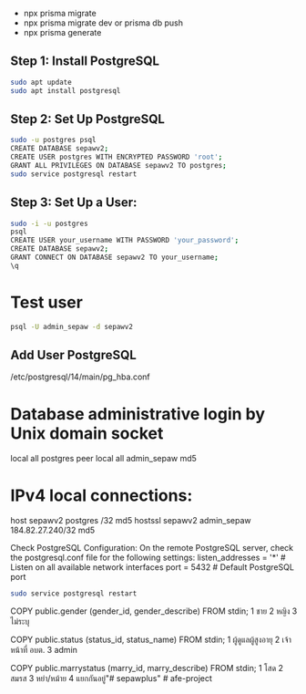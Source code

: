 
- npx prisma migrate
- npx prisma migrate dev or prisma db push
- npx prisma generate
## Step 1: Install PostgreSQL

```bash
sudo apt update
sudo apt install postgresql
```

## Step 2: Set Up PostgreSQL

```bash
sudo -u postgres psql
CREATE DATABASE sepawv2;
CREATE USER postgres WITH ENCRYPTED PASSWORD 'root';
GRANT ALL PRIVILEGES ON DATABASE sepawv2 TO postgres;
sudo service postgresql restart
```

## Step 3: Set Up a User:

```bash
sudo -i -u postgres
psql
CREATE USER your_username WITH PASSWORD 'your_password';
CREATE DATABASE sepawv2;
GRANT CONNECT ON DATABASE sepawv2 TO your_username;
\q

```
# Test user
```bash
psql -U admin_sepaw -d sepawv2
```
## Add User PostgreSQL

/etc/postgresql/14/main/pg_hba.conf

# Database administrative login by Unix domain socket
local   all             postgres                                peer
local   all             admin_sepaw                             md5


# IPv4 local connections:
host        sepawv2         postgres        <IP>/32         md5
hostssl     sepawv2         admin_sepaw   184.82.27.240/32   md5


Check PostgreSQL Configuration:
On the remote PostgreSQL server, check the postgresql.conf file for the following settings:
listen_addresses = '*'      # Listen on all available network interfaces
port = 5432                 # Default PostgreSQL port

```bash
sudo service postgresql restart
```

COPY public.gender (gender_id, gender_describe) FROM stdin;
1	ชาย
2	หญิง
3	ไม่ระบุ

COPY public.status (status_id, status_name) FROM stdin;
1	ผู้ดูแลผู้สูงอายุ
2	เจ้าหน้าที่ อบต.
3   admin

COPY public.marrystatus (marry_id, marry_describe) FROM stdin;
1	โสด
2	สมรส
3	หย่า/หม้าย
4	แยกกันอยู่"# sepawplus" 
#   a f e - p r o j e c t  
 